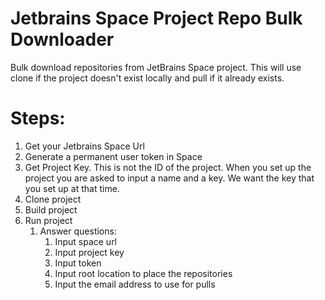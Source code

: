 # Jetbrains Space Project Repo Bulk Downloader
Bulk download repositories from JetBrains Space project.  This will use clone if the project doesn't exist locally and pull if it already exists.

# Steps:
1. Get your Jetbrains Space Url
2. Generate a permanent user token in Space
3. Get Project Key.  This is not the ID of the project.  When you set up the project you are asked to input a name and a key.  We want the key that you set up at that time.
4. Clone project
5. Build project
6. Run project
   1. Answer questions:
      1. Input space url
      2. Input project key
      3. Input token
      4. Input root location to place the repositories
      5. Input the email address to use for pulls